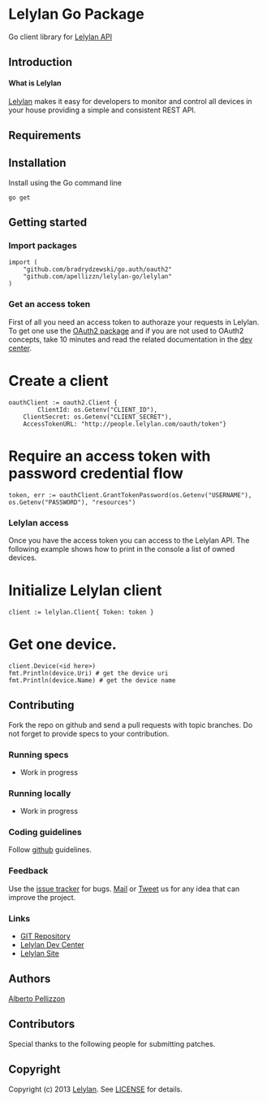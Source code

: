 # Lelylan Go Package

Go client library for [Lelylan API](http://dev.lelylan.com)

## Introduction

#### What is Lelylan

[Lelylan](http://lelylan.com) makes it easy for developers to monitor and control all devices
in your house providing a simple and consistent REST API.


## Requirements


## Installation

Install using the Go command line

```
go get
```

## Getting started

### Import packages

```
import (
    "github.com/bradrydzewski/go.auth/oauth2"
    "github.com/apellizzn/lelylan-go/lelylan"
)
```

### Get an access token

First of all you need an access token to authoraze your requests in
Lelylan. To get one use the [OAuth2 package](https://github.com/bradrydzewski/go.auth/oauth2)
and if you are not used to OAuth2 concepts, take 10 minutes and read the
related documentation in the [dev center](http://dev.lelylan.com/api/oauth#language=node).



# Create a client
```
oauthClient := oauth2.Client {
        ClientId: os.Getenv("CLIENT_ID"),
    ClientSecret: os.Getenv("CLIENT_SECRET"),
    AccessTokenURL: "http://people.lelylan.com/oauth/token"}
```
# Require an access token with password credential flow

```
token, err := oauthClient.GrantTokenPassword(os.Getenv("USERNAME"), os.Getenv("PASSWORD"), "resources")
```
### Lelylan access

Once you have the access token you can access to the Lelylan API. The
following example shows how to print in the console a list of owned devices.


# Initialize Lelylan client
```
client := lelylan.Client{ Token: token }
```
# Get one device.
```
client.Device(<id here>)
fmt.Println(device.Uri) # get the device uri 
fmt.Println(device.Name) # get the device name
```

## Contributing

Fork the repo on github and send a pull requests with topic branches. Do not forget to
provide specs to your contribution.


### Running specs

* Work in progress

### Running locally

* Work in progress


### Coding guidelines

Follow [github](https://github.com/styleguide/) guidelines.


### Feedback

Use the [issue tracker](http://github.com/lelylan/lelylan-go/issues) for bugs.
[Mail](mailto:touch@lelylan.com) or [Tweet](http://twitter.com/lelylan) us for any idea that can improve the project.


### Links

* [GIT Repository](http://github.com/lelylan/lelylan-go)
* [Lelylan Dev Center](http://dev.lelylan.com)
* [Lelylan Site](http://lelylan.com)


## Authors

[Alberto Pellizzon](http://twitter.com/apellizz)


## Contributors

Special thanks to the following people for submitting patches.

## Copyright

Copyright (c) 2013 [Lelylan](http://lelylan.com).
See [LICENSE](https://github.com/lelylan/lelylan-rb/blob/master/LICENSE.md) for details.
